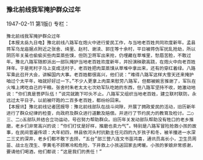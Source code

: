 ### 豫北前线我军掩护群众过年

1947-02-11
第1版()
专栏：

    豫北前线我军掩护群众过年
    【本报太岳九日电】豫北前线八路军在炮火中进行爱民工作，与当地老百姓共同欢度新年。孟县蒋军乌龙庙据点附近之张舍、绮里、赵村、谢渎、郭庄等十余村，平日被蒋伪军扰乱抢劫，所以阴历年关虽也偷偷买些肉菜蒸些馍，但防卫蒋军出来抢，仍埋藏在草堆里，愁眉苦脸，不敢过年。豫北八路军随即派出一部队掩护当地老百姓欢度新年，并扮演秧歌高跷，在炮火中向老百姓拜年。于是死村子马上变成活村子，老百姓把肉菜蒸馍从草堆中拿出来，还有的穿红着绿。八路军乘此召开大会，讲解国内大事。老百姓都很高兴，他们说：“难得八路军这样大雪天还来掩护咱过个太平年，咱就好好过一下。”不少人更拿上肉菜来慰劳八路军，但都被婉言推谢了，军队在火堆上烤吃自己的干粮。张舍村朱老太太七次劝军队吃她的东西，但八路军坚持不收，她激动地说：“你们真是菩萨队伍！”说完就跪下叩头不止。八路军又组织当地老百姓，建立联村联防，永远过太平日子。以前被吓跑的二百多老百姓，都纷纷回来。
    【本报讯】豫北前线记者团报导：豫北前线部队在战斗间隙，开展了拥政爱民的活动，旧历新年进行了群众纪律的检查，向政府及群众进行道歉及赔偿。并进行了节约民力的教育及检讨。二○三、二○五部队并结合立功运动，号召努力帮助群众。旧历年关发动部队帮助没有牲口的老乡推磨，老乡们非常高兴的说：“你们打仗是好样，推磨也卖力气”。特别是八路军冒险抢救小孩的故事，在民间普遍传颂：大年初四，林县依河头村抗勤主任元四的九岁孩子和冬，被羊撞进一水深二三丈的深井，老乡们都不敢下去捞，“五台”部三营八连文书苗鸿喜，通讯员高长小，卫生员周苗、战士左茂生、李黄毛不顾寒冷和危险，下井救上小孩送回家去烤暖。小孩的爹娘非常感谢，要请他们喝酒，他们都说：“这是我们的责任！”
